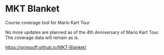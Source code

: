 # MKT Blanket
Course coverage tool for Mario Kart Tour

No more updates are planned as of the 4th Anniversary of Mario Kart Tour. The coverage data will remain as is.

https://qrimpuff.github.io/MKT-Blanket/
